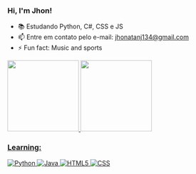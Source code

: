 ### Hi, I'm Jhon!
- 📚 Estudando Python, C#, CSS e JS
- 📫 Entre em contato pelo e-mail: jhonatanj134@gmail.com
- ⚡ Fun fact: Music and sports

<div>
  <a href="https://github.com/jhonj134">
  <img height="160em" src="https://github-readme-stats.vercel.app/api?username=jhonj134&show_icons=true&theme=aura&include_all_commits=false&count_private=true"/>
  <img height="160em" src="https://github-readme-stats.vercel.app/api/top-langs/?username=jhonj134&layout=compact&langs_count=7&theme=aura"/>
</div>

### Learning:
![Python](https://img.shields.io/badge/Python-3776AB?style=for-the-badge&logo=python&logoColor=white)
![Java](https://img.shields.io/badge/JavaScript-F7DF1E?style=for-the-badge&logo=JavaScript&logoColor=000&)
![HTML5](https://img.shields.io/badge/HTML5-E34F26?style=for-the-badge&logo=html5&logoColor=white)
![CSS](https://img.shields.io/badge/-CSS-0D1117?style=for-the-badge&logo=CSS3&logoColor=1572B6&labelColor=0D1117)
